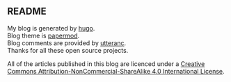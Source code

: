 ## README

My blog is generated by [hugo](https://gohugo.io).  
Blog theme is [papermod](https://themes.gohugo.io/themes/hugo-papermod).  
Blog comments are provided by [utteranc](https://utteranc.es).  
Thanks for all these open source projects.  

All of the articles published in this blog are licenced under a [Creative Commons Attribution-NonCommercial-ShareAlike 4.0 International License](https://creativecommons.org/licenses/by-nc-sa/4.0/).